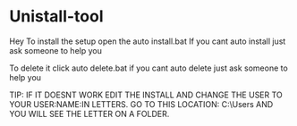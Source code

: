 # Unistall-tool

Hey To install the setup open the auto install.bat
If you cant auto install just ask someone to help you

To delete it click auto delete.bat 
if you cant auto delete just ask someone to help you


TIP: IF IT DOESNT WORK EDIT THE INSTALL AND CHANGE THE USER TO YOUR USER:NAME:IN LETTERS. GO TO THIS LOCATION: C:\Users AND YOU WILL SEE THE LETTER ON A FOLDER.
